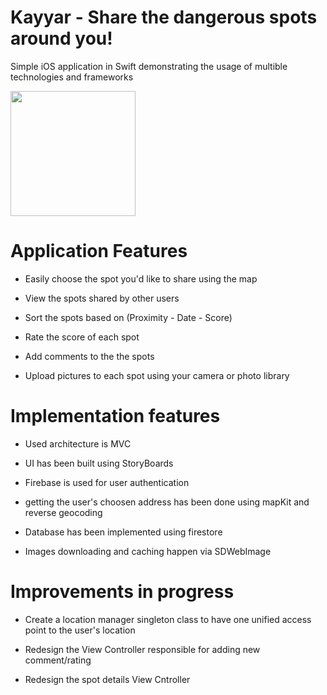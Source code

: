 # Kayyar - Share the dangerous spots around you! 
Simple iOS application in Swift demonstrating the usage of multible technologies and frameworks

<img src="https://github.com/Mrwhononumber/Images/blob/81c4c70f45dfe08304415d197c418e25467716ae/Kayyar/123iphone.png" width="200">



# Application Features

* Easily choose the spot you'd like to share using the map

* View the spots shared by other users

* Sort the spots based on (Proximity - Date - Score)

* Rate the score of each spot

* Add comments to the the spots

* Upload pictures to each spot using your camera or photo library 

# Implementation features


* Used architecture is MVC

* UI has been built using StoryBoards

* Firebase is used for user authentication

* getting the user's choosen address has been done using mapKit and reverse geocoding

* Database has been implemented using firestore

* Images downloading and caching happen via SDWebImage


# Improvements in progress 

* Create a location manager singleton class to have one unified access point to the user's location

* Redesign the View Controller responsible for adding new comment/rating 

* Redesign the spot details View Cntroller
